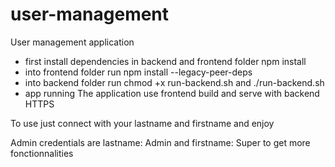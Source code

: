 # user-management
User management application

* first install dependencies in backend and frontend folder npm install
* into frontend folder run npm install --legacy-peer-deps
* into backend folder run chmod +x run-backend.sh and ./run-backend.sh
* app running
The application use frontend build and serve with backend HTTPS

To use just connect with your lastname and firstname and enjoy

Admin credentials are lastname: Admin and firstname: Super to get more fonctionnalities
